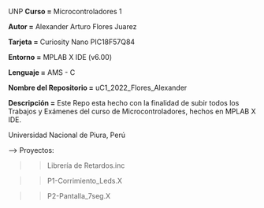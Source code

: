 UNP
**Curso =** Microcontroladores 1

**Autor =** Alexander Arturo Flores Juarez

**Tarjeta =** Curiosity Nano PIC18F57Q84

**Entorno =** MPLAB X IDE (v6.00)

**Lenguaje =** AMS - C

**Nombre del Repositorio =** uC1_2022_Flores_Alexander

**Descripción =** Este Repo esta hecho con la finalidad de subir todos los Trabajos y Exámenes del curso de Microcontroladores, hechos en MPLAB X IDE.

Universidad Nacional de Piura, Perú

—> Proyectos:

>>Librería de Retardos.inc

>>P1-Corrimiento_Leds.X

>>P2-Pantalla_7seg.X
